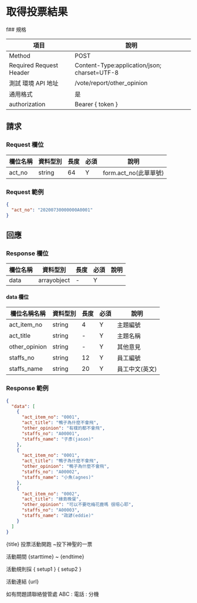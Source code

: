 # 取得投票結果

f## 規格

| 項目                    | 說明                                         |
| ----------------------- | -------------------------------------------- |
| Method                  | POST                                         |
| Required Request Header | Content-Type:application/json; charset=UTF-8 |
| 測試 環境 API 地址      | /vote/report/other_opinion                   |
| 通用格式                | 是                                           |
| authorization           | Bearer { token }                             |

## 請求

### Request 欄位

| 欄位名稱 | 資料型別 | 長度 | 必須 | 說明                  |
| -------- | -------- | ---- | ---- | --------------------- |
| act_no   | string   | 64   | Y    | form.act_no(此單單號) |

### Request 範例

```json
{
  "act_no": "20200730000000A0001"
}
```

## 回應

### Response 欄位

| 欄位名稱 | 資料型別    | 長度 | 必須 | 說明 |
| -------- | ----------- | ---- | ---- | ---- |
| data     | arrayobject | -    | Y 　 |      |

#### data 欄位

| 欄位名稱名稱  | 資料型別 | 長度 | 必須 | 說明           |
| ------------- | -------- | ---- | ---- | -------------- |
| act_item_no   | string   | 4    | Y    | 主題編號       |
| act_title     | string   | -    | Y    | 主題名稱       |
| other_opinion | string   | -    | Y    | 其他意見       |
| staffs_no     | string   | 12   | Y    | 員工編號       |
| staffs_name   | string   | 20   | Y    | 員工中文(英文) |

### Response 範例

```json
{
  "data": [
    {
      "act_item_no": "0001",
      "act_title": "鴨子為什麼不會飛",
      "other_opinion": "有樸的都不會飛",
      "staffs_no": "A00001",
      "staffs_name": "子彥(jason)"
    },
    {
      "act_item_no": "0001",
      "act_title": "鴨子為什麼不會飛",
      "other_opinion": "鴨子為什麼不會飛",
      "staffs_no": "A00002",
      "staffs_name": "小魚(agnes)"
    },
    {
      "act_item_no": "0002",
      "act_title": "綠島晚餐",
      "other_opinion": "可以不要吃梅花鹿嗎 很噁心耶",
      "staffs_no": "A00003",
      "staffs_name": "政諺(eddie)"
    }
  ]
}
```



{title}
投票活動開跑 ~投下神聖的一票

活動期間  {starttime}  ~  {endtime} 

活動規則採 { setup1 } 
                   { setup2 } 

活動連結 {url}

如有問題請聯絡營管處 
ABC : 電話 : 分機